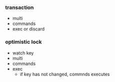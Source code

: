 ### transaction
  - multi
  - commands
  - exec or discard

### optimistic lock
   - watch key
   - multi
   - commands
   - exec
     - if key has not changed, commnds executes